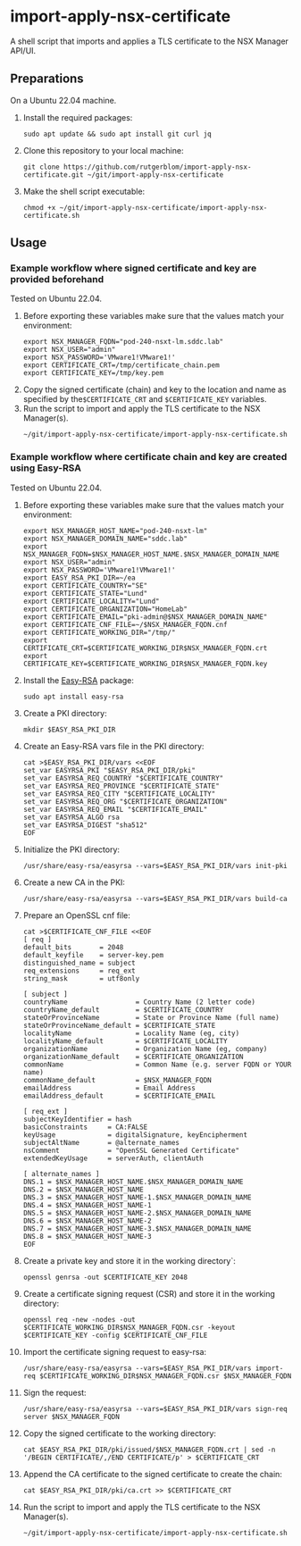 # import-apply-nsx-certificate
A shell script that imports and applies a TLS certificate to the NSX Manager API/UI.

## Preparations
On a Ubuntu 22.04 machine.

1. Install the required packages:
    ```
    sudo apt update && sudo apt install git curl jq
    ```
2. Clone this repository to your local machine:
    ```
    git clone https://github.com/rutgerblom/import-apply-nsx-certificate.git ~/git/import-apply-nsx-certificate
    ```
3. Make the shell script executable:
    ```
    chmod +x ~/git/import-apply-nsx-certificate/import-apply-nsx-certificate.sh
    ```

## Usage

### Example workflow where signed certificate and key are provided beforehand
Tested on Ubuntu 22.04.

1. Before exporting these variables make sure that the values match your environment:
   ```
   export NSX_MANAGER_FQDN="pod-240-nsxt-lm.sddc.lab"
   export NSX_USER="admin"
   export NSX_PASSWORD='VMware1!VMware1!'
   export CERTIFICATE_CRT=/tmp/certificate_chain.pem
   export CERTIFICATE_KEY=/tmp/key.pem
   ```
2. Copy the signed certificate (chain) and key to the location and name as specified by the```$CERTIFICATE_CRT``` and ```$CERTIFICATE_KEY``` variables.
3. Run the script to import and apply the TLS certificate to the NSX Manager(s).
   ```
   ~/git/import-apply-nsx-certificate/import-apply-nsx-certificate.sh
   ```

### Example workflow where certificate chain and key are created using Easy-RSA
Tested on Ubuntu 22.04.

1. Before exporting these variables make sure that the values match your environment:
   ```
   export NSX_MANAGER_HOST_NAME="pod-240-nsxt-lm"
   export NSX_MANAGER_DOMAIN_NAME="sddc.lab"
   export NSX_MANAGER_FQDN=$NSX_MANAGER_HOST_NAME.$NSX_MANAGER_DOMAIN_NAME
   export NSX_USER="admin"
   export NSX_PASSWORD='VMware1!VMware1!'
   export EASY_RSA_PKI_DIR=~/ea
   export CERTIFICATE_COUNTRY="SE"
   export CERTIFICATE_STATE="Lund"
   export CERTIFICATE_LOCALITY="Lund"
   export CERTIFICATE_ORGANIZATION="HomeLab"
   export CERTIFICATE_EMAIL="pki-admin@$NSX_MANAGER_DOMAIN_NAME"
   export CERTIFICATE_CNF_FILE=~/$NSX_MANAGER_FQDN.cnf
   export CERTIFICATE_WORKING_DIR="/tmp/"
   export CERTIFICATE_CRT=$CERTIFICATE_WORKING_DIR$NSX_MANAGER_FQDN.crt
   export CERTIFICATE_KEY=$CERTIFICATE_WORKING_DIR$NSX_MANAGER_FQDN.key
   ```
2. Install the [Easy-RSA](https://github.com/OpenVPN/easy-rsa) package:
   ```
   sudo apt install easy-rsa
   ```
3. Create a PKI directory:
   ```
   mkdir $EASY_RSA_PKI_DIR
   ```
4. Create an Easy-RSA vars file in the PKI directory:
   ```
   cat >$EASY_RSA_PKI_DIR/vars <<EOF
   set_var EASYRSA_PKI "$EASY_RSA_PKI_DIR/pki"
   set_var EASYRSA_REQ_COUNTRY "$CERTIFICATE_COUNTRY"
   set_var EASYRSA_REQ_PROVINCE "$CERTIFICATE_STATE"
   set_var EASYRSA_REQ_CITY "$CERTIFICATE_LOCALITY"
   set_var EASYRSA_REQ_ORG "$CERTIFICATE_ORGANIZATION"
   set_var EASYRSA_REQ_EMAIL "$CERTIFICATE_EMAIL"
   set_var EASYRSA_ALGO rsa
   set_var EASYRSA_DIGEST "sha512"
   EOF
   ```
5. Initialize the PKI directory:
   ```
   /usr/share/easy-rsa/easyrsa --vars=$EASY_RSA_PKI_DIR/vars init-pki
   ```

6. Create a new CA in the PKI:
   ```
   /usr/share/easy-rsa/easyrsa --vars=$EASY_RSA_PKI_DIR/vars build-ca
   ```
7. Prepare an OpenSSL cnf file:
   ```
   cat >$CERTIFICATE_CNF_FILE <<EOF
   [ req ]
   default_bits       = 2048
   default_keyfile    = server-key.pem 
   distinguished_name = subject
   req_extensions     = req_ext
   string_mask        = utf8only
   
   [ subject ]
   countryName                 = Country Name (2 letter code)
   countryName_default         = $CERTIFICATE_COUNTRY
   stateOrProvinceName         = State or Province Name (full name)
   stateOrProvinceName_default = $CERTIFICATE_STATE
   localityName                = Locality Name (eg, city)
   localityName_default        = $CERTIFICATE_LOCALITY
   organizationName            = Organization Name (eg, company)
   organizationName_default    = $CERTIFICATE_ORGANIZATION
   commonName                  = Common Name (e.g. server FQDN or YOUR name)
   commonName_default          = $NSX_MANAGER_FQDN
   emailAddress                = Email Address
   emailAddress_default        = $CERTIFICATE_EMAIL
   
   [ req_ext ]
   subjectKeyIdentifier = hash
   basicConstraints     = CA:FALSE
   keyUsage             = digitalSignature, keyEncipherment
   subjectAltName       = @alternate_names
   nsComment            = "OpenSSL Generated Certificate"
   extendedKeyUsage     = serverAuth, clientAuth
   
   [ alternate_names ]
   DNS.1 = $NSX_MANAGER_HOST_NAME.$NSX_MANAGER_DOMAIN_NAME
   DNS.2 = $NSX_MANAGER_HOST_NAME
   DNS.3 = $NSX_MANAGER_HOST_NAME-1.$NSX_MANAGER_DOMAIN_NAME
   DNS.4 = $NSX_MANAGER_HOST_NAME-1
   DNS.5 = $NSX_MANAGER_HOST_NAME-2.$NSX_MANAGER_DOMAIN_NAME
   DNS.6 = $NSX_MANAGER_HOST_NAME-2
   DNS.7 = $NSX_MANAGER_HOST_NAME-3.$NSX_MANAGER_DOMAIN_NAME
   DNS.8 = $NSX_MANAGER_HOST_NAME-3
   EOF
   ```
8. Create a private key and store it in the working directory`:
   ```
   openssl genrsa -out $CERTIFICATE_KEY 2048
   ```
9. Create a certificate signing request (CSR) and store it in the working directory: 
   ```
   openssl req -new -nodes -out $CERTIFICATE_WORKING_DIR$NSX_MANAGER_FQDN.csr -keyout $CERTIFICATE_KEY -config $CERTIFICATE_CNF_FILE
   ```
10. Import the certificate signing request to easy-rsa: 
    ```
    /usr/share/easy-rsa/easyrsa --vars=$EASY_RSA_PKI_DIR/vars import-req $CERTIFICATE_WORKING_DIR$NSX_MANAGER_FQDN.csr $NSX_MANAGER_FQDN
    ```
11. Sign the request: 
    ```
    /usr/share/easy-rsa/easyrsa --vars=$EASY_RSA_PKI_DIR/vars sign-req server $NSX_MANAGER_FQDN
    ```
12. Copy the signed certificate to the working directory: 
    ```
    cat $EASY_RSA_PKI_DIR/pki/issued/$NSX_MANAGER_FQDN.crt | sed -n '/BEGIN CERTIFICATE/,/END CERTIFICATE/p' > $CERTIFICATE_CRT
    ```
13. Append the CA certificate to the signed certificate to create the chain: 
    ```
    cat $EASY_RSA_PKI_DIR/pki/ca.crt >> $CERTIFICATE_CRT
    ```
14. Run the script to import and apply the TLS certificate to the NSX Manager(s).
    ```
    ~/git/import-apply-nsx-certificate/import-apply-nsx-certificate.sh
    ```